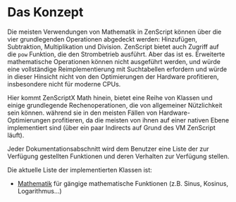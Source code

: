 # Das Konzept

Die meisten Verwendungen von Mathematik in ZenScript können über die vier grundlegenden Operationen abgedeckt werden: Hinzufügen, Subtraktion, Multiplikation und Division. ZenScript bietet auch Zugriff auf die `pow` Funktion, die den Strombetrieb ausführt. Aber das ist es. Erweiterte mathematische Operationen können nicht ausgeführt werden, und würde eine vollständige Reimplementierung mit Suchtabellen erfordern und würde in dieser Hinsicht nicht von den Optimierungen der Hardware profitieren, insbesondere nicht für moderne CPUs.

Hier kommt ZenScriptX Math hinein, bietet eine Reihe von Klassen und einige grundlegende Rechenoperationen, die von allgemeiner Nützlichkeit sein können. während sie in den meisten Fällen von Hardware-Optimierungen profitieren, da die meisten von ihnen auf einer nativen Ebene implementiert sind (über ein paar Indirects auf Grund des VM ZenScript läuft).

Jeder Dokumentationsabschnitt wird dem Benutzer eine Liste der zur Verfügung gestellten Funktionen und deren Verhalten zur Verfügung stellen.

Die aktuelle Liste der implementierten Klassen ist:

- [Mathematik](/Mods/Boson/Math/Math/) für gängige mathematische Funktionen (z.B. Sinus, Kosinus, Logarithmus...)
